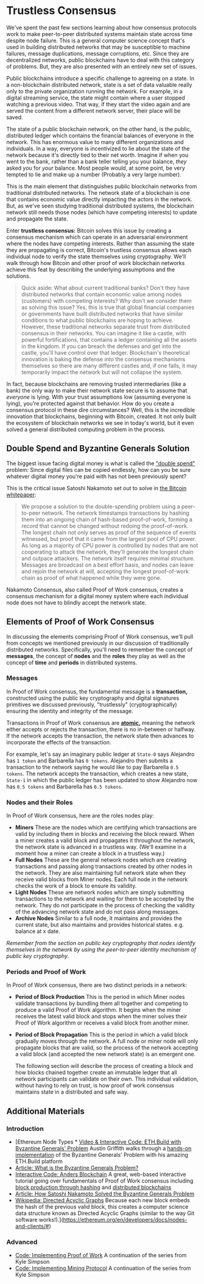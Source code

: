 # Trustless Consensus

We've spent the past few sections learning about how consensus protocols work to make peer-to-peer distributed systems maintain state across time despite node failure. This is a general computer science concept that's used in building distributed networks that may be susceptible to machine failures, message duplications, message corruptions, etc. Since they are decentralized networks, public blockchains have to deal with this category of problems. But, they are also presented with an entirely new set of issues.

 Public blockchains introduce a specific challenge to agreeing on a state. In a non-blockchain distributed network, state is a set of data valuable really only to the private organization running the network. For example, in a digital streaming service, the state might contain where a user stopped watching a previous video. That way, if they start the video again and are served the content from a different network server, their place will be saved.

 The state of a public blockchain network, on the other hand, is the public, distributed ledger which contains the financial balances of everyone in the network. This has enormous value to many different organizations and individuals. In a way, everyone is incentivized to lie about the state of the network because it's directly tied to their net worth. Imagine if when you went to the bank, rather than a bank teller telling you your balance, *they* asked *you* for *your* balance. Most people would, at some point, be very tempted to lie and make up a number (Probably a very large number).

 This is the main element that distinguishes public blockchain networks from traditional distributed networks. The network state of a blockchain is one that contains economic value directly impacting the actors in the network. But, as we've seen studying traditional distributed systems, the blockchain network still needs those nodes (which have competing interests) to update and propagate the state.

 Enter **trustless consensus:** Bitcoin solves this issue by creating a consensus mechanism which can operate in an adversarial environment where the nodes have competing interests. Rather than assuming the state they are propagating is correct, Bitcoin's trustless consensus allows each individual node to verify the state themselves using cryptography. We'll walk through how Bitcoin and other proof of work blockchain networks achieve this feat by describing the underlying assumptions and the solutions.

 
> Quick aside: What about current traditional banks? Don't they have distributed networks that contain economic value among nodes (customers) with competing interests? Why don't we consider them as solving this issue? Yes, this is true that global financial companies or governments have built distributed networks that have similar conditions to what public blockchains are hoping to achieve. However, these traditional networks separate trust from distributed consensus in their networks. You can imagine it like a castle, with powerful fortifications, that contains a ledger containing all the assets in the kingdom. If you can breach the defenses and get into the castle, you'll have control over that ledger. Blockchain's theoretical innovation is baking the defense *into* the consensus mechanisms themselves so there are many different castles and, if one falls, it may temporarily impact the network but will not collapse the system. 

 In fact, because blockchains are removing trusted intermediaries (like a bank) the only way to make their network state secure is to assume that *everyone* is lying. With your trust assumptions low (assuming everyone is lying), you're protected against that behavior. How do you create a consensus protocol in these dire circumstances? Well, this is the incredible innovation that blockchains, beginning with Bitcoin, created. It not only built the ecosystem of blockchain networks we see in today's world, but it even solved a general distributed computing problem in the process.

 Double Spend and Byzantine Generals Solution
--------------------------------------------

 The biggest issue facing digital money is what is called the ["double spend"](https://www.investopedia.com/terms/d/doublespending.asp) problem: Since digital files can be copied endlessly, how can you be sure whatever digital money you're paid with has not been previously spent?

 This is the critical issue Satoshi Nakamoto set out to solve in [the Bitcoin whitepaper](https://bitcoin.org/bitcoin.pdf): 
>  We propose a solution to the double-spending problem using a peer-to-peer network. The network timestamps transactions by hashing them into an ongoing chain of hash-based proof-of-work, forming a record that cannot be changed without redoing the proof-of-work. The longest chain not only serves as proof of the sequence of events witnessed, but proof that it came from the largest pool of CPU power. As long as a majority of CPU power is controlled by nodes that are not cooperating to attack the network, they'll generate the longest chain and outpace attackers. The network itself requires minimal structure. Messages are broadcast on a best effort basis, and nodes can leave and rejoin the network at will, accepting the longest proof-of-work chain as proof of what happened while they were gone. 

 

 Nakamoto Consensus, also called Proof of Work consensus, creates a consensus mechanism for a digital money system where each individual node does not have to blindly accept the network state.

 Elements of Proof of Work Consensus
-----------------------------------

 In discussing the elements comprising Proof of Work consensus, we'll pull from concepts we mentioned previously in our discussion of traditionally distributed networks. Specifically, you'll need to remember the concept of **messages**, the concept of **nodes** and the **roles** they play as well as the concept of **time** and **periods** in distributed systems.

 ### Messages

 In Proof of Work consensus, the fundamental message is a **transaction,** constructed using the public key cryptography and digital signatures primitives we discussed previously, "trustlessly" (cryptographically) ensuring the identity and integrity of the message.

 Transactions in Proof of Work consensus are **[atomic,](https://en.wikipedia.org/wiki/Atomic_commit)** meaning the network either accepts or rejects the transaction, there is no in-between or halfway. If the network accepts the transaction, the network state then advances to incorporate the effects of the transaction.

 For example, let's say an imaginary public ledger at `State-0` says Alejandro has `1 token` and Barbarella has `0 tokens`. Alejandro then submits a transaction to the network saying he would like to pay Barbarella `0.5 tokens`. The network accepts the transaction, which creates a new state, `State-1` in which the public ledger has been updated to show Alejandro now has `0.5 tokens` and Barbarella has `0.5 tokens`.

 ### Nodes and their Roles

 In Proof of Work consensus, here are the roles nodes play: 
* **Miners** These are the nodes which are certifying which transactions are valid by including them in blocks and receiving the block reward. When a miner creates a valid block and propagates it throughout the network, the network state is advanced in a trustless way. (We'll examine in a moment how a miner can create a block in a trustless way.)
* **Full Nodes** These are the general network nodes which are creating transactions and passing along transactions created by other nodes in the network. They are also maintaining full network state when they receive valid blocks from Miner nodes. Each full node in the network checks the work of a block to ensure its validity.
* **Light Nodes** These are network nodes which are simply submitting transactions to the network and waiting for them to be accepted by the network. They do not participate in the process of checking the validity of the advancing network state and do not pass along messages.
* **Archive Nodes** Similar to a full node, it maintains and provides the current state, but also maintains and provides historical states. e.g. balance at x date.

 *Remember from the section on public key cryptography that nodes identify themselves in the network by using the peer-to-peer identity mechanism of public key cryptography.*

 

 ### Periods and Proof of Work

 In Proof of Work consensus, there are two distinct periods in a network: 
* **Period of Block Production** This is the period in which Miner nodes validate transactions by bundling them all together and competing to produce a valid Proof of Work algorithm. It begins when the miner receives the latest valid block and stops when the miner solves their Proof of Work algorithm or receives a valid block from another miner.
* **Period of Block Propagation** This is the period in which a valid block gradually moves through the network. A full node or miner node will only propagate blocks that are valid, so the process of the network accepting a valid block (and accepted the new network state) is an emergent one.

  The following section will describe the process of creating a block and how blocks chained together create an immutable ledger that all network participants can validate on their own. This individual validation, without having to rely on trust, is how proof of work consensus maintains state in a distributed and safe way. 

 Additional Materials
--------------------

 ### Introduction

 * [Ethereum Node Types * [Video & Interactive Code: ETH.Build with Byzantine Generals' Problem](https://www.youtube.com/watch?v=c7yvOlwBPoQ&list=PLJz1HruEnenCXH7KW7wBCEBnBLOVkiqIi&index=7) Austin Griffith walks through a [hands-on implementation](https://sandbox.eth.build/build#3f3d25b54ec9fde9b34ba3a8cd505d8306f97eec4537cd707f7e92b5d9226bf4) of the Byzantine Generals' Problem with his amazing ETH.Build platform
 * [Article: What is the Byzantine Generals Problem?](https://river.com/learn/what-is-the-byzantine-generals-problem/)
 * [Interactive Code: Anders Blockchain](https://andersbrownworth.com/blockchain/) A great, web-based interactive tutorial going over fundamentals of Proof of Work consensus including [block production through hashing](https://andersbrownworth.com/blockchain/block) and [distributed blockchains](https://andersbrownworth.com/blockchain/distributed)
 * [Article: How Satoshi Nakamoto Solved the Byzantine Generals Problem](https://news.bitcoin.com/triple-entry-bookkeeping-how-satoshi-nakamoto-solved-the-byzantine-generals-problem/)
 * [Wikipedia: Directed Acyclic Graphs](https://en.wikipedia.org/wiki/Directed_acyclic_graph) Because each new block embeds the hash of the previous valid block, this creates a computer science data structure known as Directed Acyclic Graphs (similar to the way Git software works!).](https://ethereum.org/en/developers/docs/nodes-and-clients/#)

 ### Advanced

 * [Code: Implementing Proof of Work](https://github.com/cooganb/bitcoin-whitepaper-exercises/blob/master/pow/README.md) A continuation of the series from Kyle Simpson
* [Code: Implementing Mining Protocol](https://github.com/cooganb/bitcoin-whitepaper-exercises/blob/master/incentives/README.md) A continuation of the series from Kyle Simpson

 

